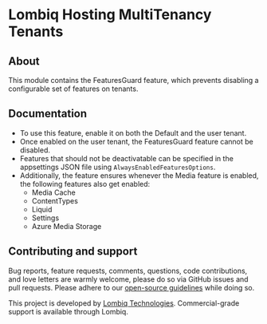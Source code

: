 # Lombiq Hosting MultiTenancy Tenants


## About

This module contains the FeaturesGuard feature, which prevents disabling a configurable set of features on tenants.


## Documentation

- To use this feature, enable it on both the Default and the user tenant.
- Once enabled on the user tenant, the FeaturesGuard feature cannot be disabled.
- Features that should not be deactivatable can be specified in the appsettings JSON file using `AlwaysEnabledFeaturesOptions`.
- Additionally, the feature ensures whenever the Media feature is enabled, the following features also get enabled:
	- Media Cache
	- ContentTypes
	- Liquid
	- Settings
	- Azure Media Storage


## Contributing and support

Bug reports, feature requests, comments, questions, code contributions, and love letters are warmly welcome, please do so via GitHub issues and pull requests. Please adhere to our [open-source guidelines](https://lombiq.com/open-source-guidelines) while doing so.

This project is developed by [Lombiq Technologies](https://lombiq.com/). Commercial-grade support is available through Lombiq.
